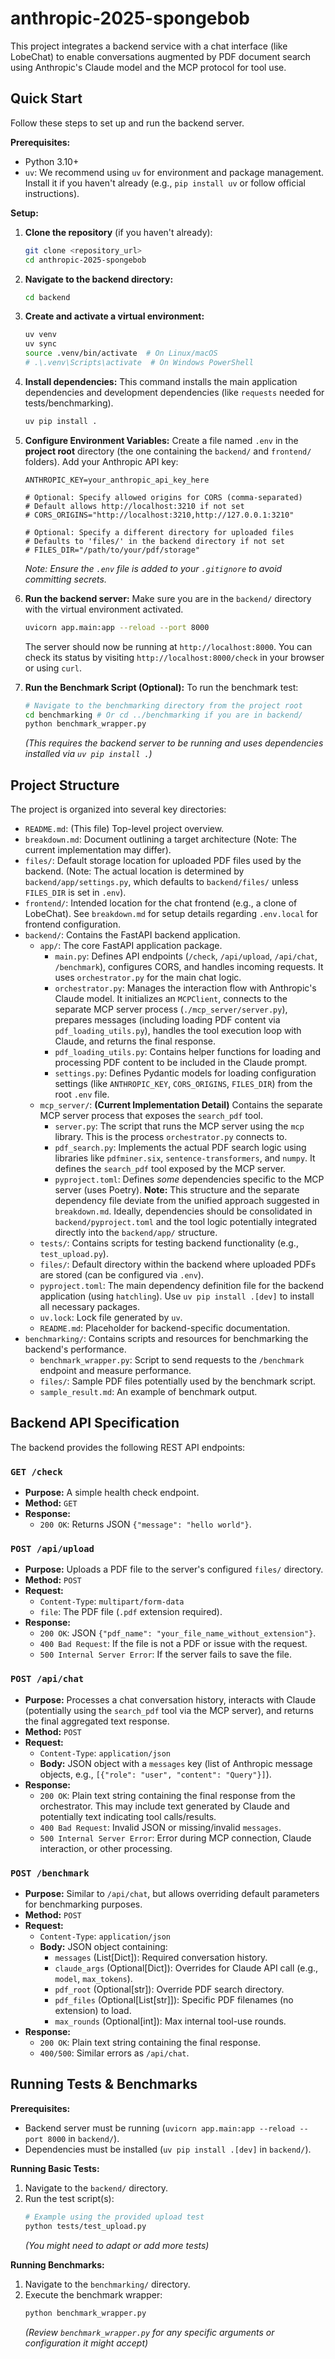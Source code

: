 # anthropic-2025-spongebob

This project integrates a backend service with a chat interface (like LobeChat) to enable conversations augmented by PDF document search using Anthropic's Claude model and the MCP protocol for tool use.

## Quick Start

Follow these steps to set up and run the backend server.

**Prerequisites:**

*   Python 3.10+
*   `uv`: We recommend using `uv` for environment and package management. Install it if you haven't already (e.g., `pip install uv` or follow official instructions).

**Setup:**

1.  **Clone the repository** (if you haven't already):
    ```bash
    git clone <repository_url>
    cd anthropic-2025-spongebob
    ```

2.  **Navigate to the backend directory:**
    ```bash
    cd backend
    ```

3.  **Create and activate a virtual environment:**
    ```bash
    uv venv
    uv sync 
    source .venv/bin/activate  # On Linux/macOS
    # .\.venv\Scripts\activate  # On Windows PowerShell
    ```

4.  **Install dependencies:**
    This command installs the main application dependencies and development dependencies (like `requests` needed for tests/benchmarking).
    ```bash
    uv pip install .
    ```

5.  **Configure Environment Variables:**
    Create a file named `.env` in the **project root** directory (the one containing the `backend/` and `frontend/` folders). Add your Anthropic API key:
    ```env
    ANTHROPIC_KEY=your_anthropic_api_key_here

    # Optional: Specify allowed origins for CORS (comma-separated)
    # Default allows http://localhost:3210 if not set
    # CORS_ORIGINS="http://localhost:3210,http://127.0.0.1:3210"

    # Optional: Specify a different directory for uploaded files
    # Defaults to 'files/' in the backend directory if not set
    # FILES_DIR="/path/to/your/pdf/storage"
    ```
    *Note: Ensure the `.env` file is added to your `.gitignore` to avoid committing secrets.*

6.  **Run the backend server:**
    Make sure you are in the `backend/` directory with the virtual environment activated.
    ```bash
    uvicorn app.main:app --reload --port 8000
    ```
    The server should now be running at `http://localhost:8000`. You can check its status by visiting `http://localhost:8000/check` in your browser or using `curl`.

7.  **Run the Benchmark Script (Optional):**
    To run the benchmark test:
    ```bash
    # Navigate to the benchmarking directory from the project root
    cd benchmarking # Or cd ../benchmarking if you are in backend/
    python benchmark_wrapper.py
    ```
    *(This requires the backend server to be running and uses dependencies installed via `uv pip install .`)*

## Project Structure

The project is organized into several key directories:

*   `README.md`: (This file) Top-level project overview.
*   `breakdown.md`: Document outlining a target architecture (Note: The current implementation may differ).
*   `files/`: Default storage location for uploaded PDF files used by the backend. (Note: The actual location is determined by `backend/app/settings.py`, which defaults to `backend/files/` unless `FILES_DIR` is set in `.env`).
*   `frontend/`: Intended location for the chat frontend (e.g., a clone of LobeChat). See `breakdown.md` for setup details regarding `.env.local` for frontend configuration.
*   `backend/`: Contains the FastAPI backend application.
    *   `app/`: The core FastAPI application package.
        *   `main.py`: Defines API endpoints (`/check`, `/api/upload`, `/api/chat`, `/benchmark`), configures CORS, and handles incoming requests. It uses `orchestrator.py` for the main chat logic.
        *   `orchestrator.py`: Manages the interaction flow with Anthropic's Claude model. It initializes an `MCPClient`, connects to the separate MCP server process (`./mcp_server/server.py`), prepares messages (including loading PDF content via `pdf_loading_utils.py`), handles the tool execution loop with Claude, and returns the final response.
        *   `pdf_loading_utils.py`: Contains helper functions for loading and processing PDF content to be included in the Claude prompt.
        *   `settings.py`: Defines Pydantic models for loading configuration settings (like `ANTHROPIC_KEY`, `CORS_ORIGINS`, `FILES_DIR`) from the root `.env` file.
    *   `mcp_server/`: **(Current Implementation Detail)** Contains the separate MCP server process that exposes the `search_pdf` tool.
        *   `server.py`: The script that runs the MCP server using the `mcp` library. This is the process `orchestrator.py` connects to.
        *   `pdf_search.py`: Implements the actual PDF search logic using libraries like `pdfminer.six`, `sentence-transformers`, and `numpy`. It defines the `search_pdf` tool exposed by the MCP server.
        *   `pyproject.toml`: Defines *some* dependencies specific to the MCP server (uses Poetry). **Note:** This structure and the separate dependency file deviate from the unified approach suggested in `breakdown.md`. Ideally, dependencies should be consolidated in `backend/pyproject.toml` and the tool logic potentially integrated directly into the `backend/app/` structure.
    *   `tests/`: Contains scripts for testing backend functionality (e.g., `test_upload.py`).
    *   `files/`: Default directory within the backend where uploaded PDFs are stored (can be configured via `.env`).
    *   `pyproject.toml`: The main dependency definition file for the backend application (using `hatchling`). Use `uv pip install .[dev]` to install all necessary packages.
    *   `uv.lock`: Lock file generated by `uv`.
    *   `README.md`: Placeholder for backend-specific documentation.
*   `benchmarking/`: Contains scripts and resources for benchmarking the backend's performance.
    *   `benchmark_wrapper.py`: Script to send requests to the `/benchmark` endpoint and measure performance.
    *   `files/`: Sample PDF files potentially used by the benchmark script.
    *   `sample_result.md`: An example of benchmark output.

## Backend API Specification

The backend provides the following REST API endpoints:

### `GET /check`

*   **Purpose:** A simple health check endpoint.
*   **Method:** `GET`
*   **Response:**
    *   `200 OK`: Returns JSON `{"message": "hello world"}`.

### `POST /api/upload`

*   **Purpose:** Uploads a PDF file to the server's configured `files/` directory.
*   **Method:** `POST`
*   **Request:**
    *   `Content-Type`: `multipart/form-data`
    *   `file`: The PDF file (`.pdf` extension required).
*   **Response:**
    *   `200 OK`: JSON `{"pdf_name": "your_file_name_without_extension"}`.
    *   `400 Bad Request`: If the file is not a PDF or issue with the request.
    *   `500 Internal Server Error`: If the server fails to save the file.

### `POST /api/chat`

*   **Purpose:** Processes a chat conversation history, interacts with Claude (potentially using the `search_pdf` tool via the MCP server), and returns the final aggregated text response.
*   **Method:** `POST`
*   **Request:**
    *   `Content-Type`: `application/json`
    *   **Body:** JSON object with a `messages` key (list of Anthropic message objects, e.g., `[{"role": "user", "content": "Query"}]`).
*   **Response:**
    *   `200 OK`: Plain text string containing the final response from the orchestrator. This may include text generated by Claude and potentially text indicating tool calls/results.
    *   `400 Bad Request`: Invalid JSON or missing/invalid `messages`.
    *   `500 Internal Server Error`: Error during MCP connection, Claude interaction, or other processing.

### `POST /benchmark`

*   **Purpose:** Similar to `/api/chat`, but allows overriding default parameters for benchmarking purposes.
*   **Method:** `POST`
*   **Request:**
    *   `Content-Type`: `application/json`
    *   **Body:** JSON object containing:
        *   `messages` (List[Dict]): Required conversation history.
        *   `claude_args` (Optional[Dict]): Overrides for Claude API call (e.g., `model`, `max_tokens`).
        *   `pdf_root` (Optional[str]): Override PDF search directory.
        *   `pdf_files` (Optional[List[str]]): Specific PDF filenames (no extension) to load.
        *   `max_rounds` (Optional[int]): Max internal tool-use rounds.
*   **Response:**
    *   `200 OK`: Plain text string containing the final response.
    *   `400/500`: Similar errors as `/api/chat`.

## Running Tests & Benchmarks

**Prerequisites:**

*   Backend server must be running (`uvicorn app.main:app --reload --port 8000` in `backend/`).
*   Dependencies must be installed (`uv pip install .[dev]` in `backend/`).

**Running Basic Tests:**

1.  Navigate to the `backend/` directory.
2.  Run the test script(s):
    ```bash
    # Example using the provided upload test
    python tests/test_upload.py
    ```
    *(You might need to adapt or add more tests)*

**Running Benchmarks:**

1.  Navigate to the `benchmarking/` directory.
2.  Execute the benchmark wrapper:
    ```bash
    python benchmark_wrapper.py
    ```
    *(Review `benchmark_wrapper.py` for any specific arguments or configuration it might accept)*